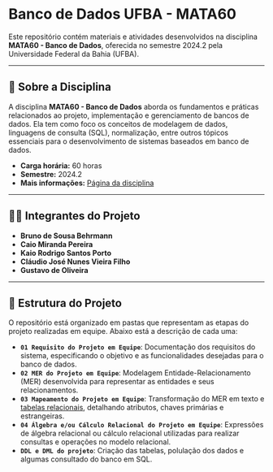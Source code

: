 # Banco de Dados UFBA - MATA60

Este repositório contém materiais e atividades desenvolvidos na disciplina **MATA60 - Banco de Dados**, oferecida no semestre 2024.2 pela Universidade Federal da Bahia (UFBA). 

---

## 📘 Sobre a Disciplina
A disciplina **MATA60 - Banco de Dados** aborda os fundamentos e práticas relacionados ao projeto, implementação e gerenciamento de bancos de dados. Ela tem como foco os conceitos de modelagem de dados, linguagens de consulta (SQL), normalização, entre outros tópicos essenciais para o desenvolvimento de sistemas baseados em banco de dados.  

- **Carga horária:** 60 horas  
- **Semestre:** 2024.2  
- **Mais informações:** [Página da disciplina](https://formas.ufba.br/dclaro/mata60_20242.html)  

---

## 🧑‍💻 Integrantes do Projeto
- **Bruno de Sousa Behrmann**  
- **Caio Miranda Pereira**  
- **Kaio Rodrigo Santos Porto**  
- **Cláudio José Nunes Vieira Filho**  
- **Gustavo de Oliveira**  

---

## 📂 Estrutura do Projeto
O repositório está organizado em pastas que representam as etapas do projeto realizadas em equipe. Abaixo está a descrição de cada uma:
- **`01 Requisito do Projeto em Equipe`**: Documentação dos requisitos do sistema, especificando o objetivo e as funcionalidades desejadas para o banco de dados.  
- **`02 MER do Projeto em Equipe`**: Modelagem Entidade-Relacionamento (MER) desenvolvida para representar as entidades e seus relacionamentos.  
- **`03 Mapeamento do Projeto em Equipe`**: Transformação do MER em texto e [tabelas relacionais](https://erd.dbdesigner.net/designer/schema/1731010836-teste), detalhando atributos, chaves primárias e estrangeiras.  
- **`04 Álgebra e/ou Cálculo Relacional do Projeto em Equipe`**: Expressões de álgebra relacional ou cálculo relacional utilizadas para realizar consultas e operações no modelo relacional.
- **`DDL e DML do projeto`**: Criação das tabelas, polulação dos dados e algumas consultado do banco em SQL.


